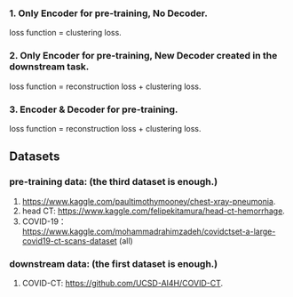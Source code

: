 ### 1. Only Encoder for pre-training, No Decoder.  
loss function = clustering loss. 
  
### 2. Only Encoder for pre-training, New Decoder created in the downstream task.  
loss function = reconstruction loss + clustering loss. 
  
### 3. Encoder & Decoder for pre-training.
loss function = reconstruction loss + clustering loss. 
  
  
## Datasets
### pre-training data: (the third dataset is enough.)
1. https://www.kaggle.com/paultimothymooney/chest-xray-pneumonia. 
2. head CT: https://www.kaggle.com/felipekitamura/head-ct-hemorrhage.  
3. COVID-19：https://www.kaggle.com/mohammadrahimzadeh/covidctset-a-large-covid19-ct-scans-dataset (all)
### downstream data: (the first dataset is enough.)
1. COVID-CT: https://github.com/UCSD-AI4H/COVID-CT. 
